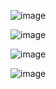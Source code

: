 ![image](https://github.com/user-attachments/assets/f28b2f03-6eb4-4391-b0ce-17fc71343441)

![image](https://github.com/user-attachments/assets/f023bc42-ad8b-4d97-b3f8-0f084a0c5ba3)

![image](https://github.com/user-attachments/assets/ab86b04b-0a5e-429f-81d9-ceb02a1f7a2e)

![image](https://github.com/user-attachments/assets/162bb095-f6a6-4abd-a851-5059291797a1)
